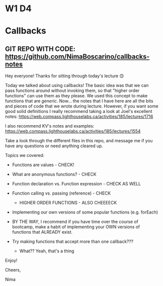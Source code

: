 # W1 D4

# Callbacks

## GIT REPO WITH CODE: https://github.com/NimaBoscarino/callbacks-notes

Hey everyone! Thanks for sitting through today's lecture 😊

Today we talked about using callbacks! The basic idea was that we can pass functions around without invoking them, so that "higher order functions" can use them as they please. We used this concept to make functions that are *generic*. Now... the notes that I have here are all the bits and pieces of code that we wrote during lecture. However, if you want some good solid definitions I really recommend taking a look at Joel's excellent notes: https://web.compass.lighthouselabs.ca/activities/185/lectures/1716

I also recommend KV's notes and examples: https://web.compass.lighthouselabs.ca/activities/185/lectures/1554

Take a look through the different files in this repo, and message me if you have any questions or need anything cleared up.

Topics we covered:

- Functions are values - CHECK!
- What are anonymous functions? - CHECK
- Function declaration vs. Function expression - CHECK AS WELL
- Function calling vs. passing (reference) - CHECK
  - HIGHER ORDER FUNCTIONS - ALSO CHEEEECK

- Implementing our own versions of some popular functions (e.g. forEach)

- BY THE WAY, I recommend if you have time over the course of bootcamp, make a habit of implementing your OWN versions of functions that ALREADY exist.


- Try making functions that accept more than one callback???
  - What?? Yeah, that's a thing

Enjoy!

Cheers,

Nima